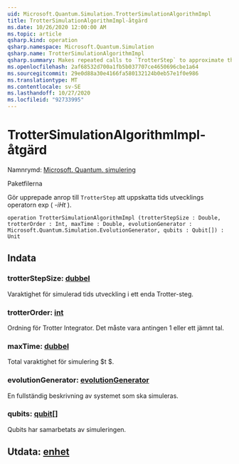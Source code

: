 ```yaml
---
uid: Microsoft.Quantum.Simulation.TrotterSimulationAlgorithmImpl
title: TrotterSimulationAlgorithmImpl-åtgärd
ms.date: 10/26/2020 12:00:00 AM
ms.topic: article
qsharp.kind: operation
qsharp.namespace: Microsoft.Quantum.Simulation
qsharp.name: TrotterSimulationAlgorithmImpl
qsharp.summary: Makes repeated calls to `TrotterStep` to approximate the time-evolution operator exp(_-iHt_).
ms.openlocfilehash: 2af68532d700a1fb5b037707ce4650696cbe1a64
ms.sourcegitcommit: 29e0d88a30e4166fa580132124b0eb57e1f0e986
ms.translationtype: MT
ms.contentlocale: sv-SE
ms.lasthandoff: 10/27/2020
ms.locfileid: "92733995"
---
```

# <a name="trottersimulationalgorithmimpl-operation"></a>TrotterSimulationAlgorithmImpl-åtgärd

Namnrymd: [Microsoft. Quantum. simulering](xref:Microsoft.Quantum.Simulation)

Paketfilerna [](https://nuget.org/packages/)


Gör upprepade anrop till `TrotterStep` att uppskatta tids utvecklings operatorn exp ( _-iHt_ ).

```qsharp
operation TrotterSimulationAlgorithmImpl (trotterStepSize : Double, trotterOrder : Int, maxTime : Double, evolutionGenerator : Microsoft.Quantum.Simulation.EvolutionGenerator, qubits : Qubit[]) : Unit
```


## <a name="input"></a>Indata

### <a name="trotterstepsize--double"></a>trotterStepSize: [dubbel](xref:microsoft.quantum.lang-ref.double)

Varaktighet för simulerad tids utveckling i ett enda Trotter-steg.


### <a name="trotterorder--int"></a>trotterOrder: [int](xref:microsoft.quantum.lang-ref.int)

Ordning för Trotter Integrator. Det måste vara antingen 1 eller ett jämnt tal.


### <a name="maxtime--double"></a>maxTime: [dubbel](xref:microsoft.quantum.lang-ref.double)

Total varaktighet för simulering $t $.


### <a name="evolutiongenerator--evolutiongenerator"></a>evolutionGenerator: [evolutionGenerator](xref:Microsoft.Quantum.Simulation.EvolutionGenerator)

En fullständig beskrivning av systemet som ska simuleras.


### <a name="qubits--qubit"></a>qubits: [qubit](xref:microsoft.quantum.lang-ref.qubit)[]

Qubits har samarbetats av simuleringen.



## <a name="output--unit"></a>Utdata: [enhet](xref:microsoft.quantum.lang-ref.unit)

